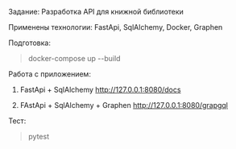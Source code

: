 Задание:
Разработка API для книжной библиотеки

Применены технологии:
FastApi, SqlAlchemy, Docker, Graphen

Подготовка:

> docker-compose up --build

Работа с приложением:

1. FastApi + SqlAlchemy
   http://127.0.0.1:8080/docs

2. FAstApi + SqlAlchemy + Graphen
   http://127.0.0.1:8080/grapgql

Тест:

> pytest
